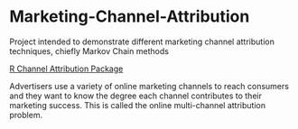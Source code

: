 # Marketing-Channel-Attribution
Project intended to demonstrate different marketing channel attribution techniques, chiefly Markov Chain methods


[R Channel Attribution Package](https://cran.r-project.org/web/packages/ChannelAttribution/ChannelAttribution.pdf)

Advertisers use a variety of online marketing channels to reach consumers and they want to know the degree each channel contributes to their marketing success. This is called the online multi-channel attribution problem.
